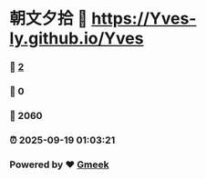 # 朝文夕拾 :link: https://Yves-ly.github.io/Yves 
### :page_facing_up: [2](https://Yves-ly.github.io/Yves/tag.html) 
### :speech_balloon: 0 
### :hibiscus: 2060 
### :alarm_clock: 2025-09-19 01:03:21 
### Powered by :heart: [Gmeek](https://github.com/Meekdai/Gmeek)

